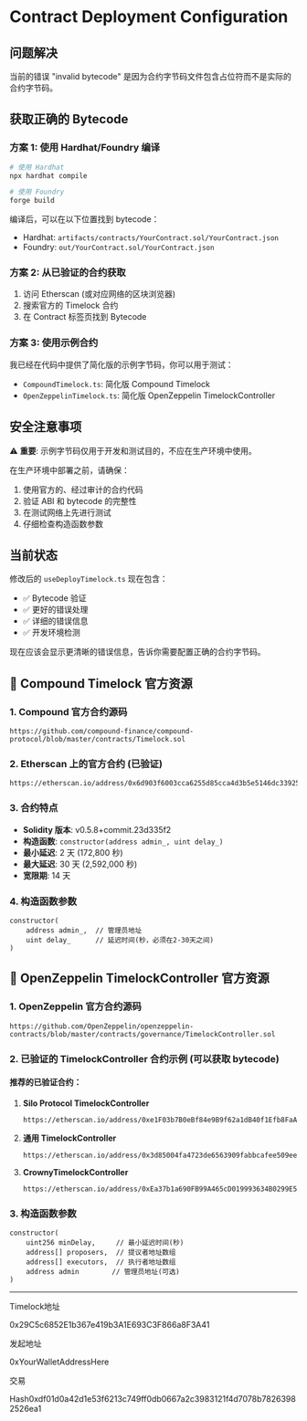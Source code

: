 # Contract Deployment Configuration

## 问题解决

当前的错误 "invalid bytecode" 是因为合约字节码文件包含占位符而不是实际的合约字节码。

## 获取正确的 Bytecode

### 方案 1: 使用 Hardhat/Foundry 编译

```bash
# 使用 Hardhat
npx hardhat compile

# 使用 Foundry  
forge build
```

编译后，可以在以下位置找到 bytecode：

- Hardhat: `artifacts/contracts/YourContract.sol/YourContract.json`
- Foundry: `out/YourContract.sol/YourContract.json`

### 方案 2: 从已验证的合约获取

1. 访问 Etherscan (或对应网络的区块浏览器)
2. 搜索官方的 Timelock 合约
3. 在 Contract 标签页找到 Bytecode

### 方案 3: 使用示例合约

我已经在代码中提供了简化版的示例字节码，你可以用于测试：

- `CompoundTimelock.ts`: 简化版 Compound Timelock
- `OpenZeppelinTimelock.ts`: 简化版 OpenZeppelin TimelockController

## 安全注意事项

⚠️ **重要**: 示例字节码仅用于开发和测试目的，不应在生产环境中使用。

在生产环境中部署之前，请确保：

1. 使用官方的、经过审计的合约代码
2. 验证 ABI 和 bytecode 的完整性
3. 在测试网络上先进行测试
4. 仔细检查构造函数参数

## 当前状态

修改后的 `useDeployTimelock.ts` 现在包含：

- ✅ Bytecode 验证
- ✅ 更好的错误处理
- ✅ 详细的错误信息
- ✅ 开发环境检测

现在应该会显示更清晰的错误信息，告诉你需要配置正确的合约字节码。

## 🔗 **Compound Timelock 官方资源**

### **1. Compound 官方合约源码**

```
https://github.com/compound-finance/compound-protocol/blob/master/contracts/Timelock.sol
```

### **2. Etherscan 上的官方合约** (已验证)

```
https://etherscan.io/address/0x6d903f6003cca6255d85cca4d3b5e5146dc33925
```

### **3. 合约特点**

- **Solidity 版本**: v0.5.8+commit.23d335f2
- **构造函数**: `constructor(address admin_, uint delay_)`
- **最小延迟**: 2 天 (172,800 秒)
- **最大延迟**: 30 天 (2,592,000 秒)
- **宽限期**: 14 天

### **4. 构造函数参数**

```solidity
constructor(
    address admin_,  // 管理员地址
    uint delay_      // 延迟时间(秒，必须在2-30天之间)
)
```

## 🔗 **OpenZeppelin TimelockController 官方资源**

### **1. OpenZeppelin 官方合约源码**

```
https://github.com/OpenZeppelin/openzeppelin-contracts/blob/master/contracts/governance/TimelockController.sol
```

### **2. 已验证的 TimelockController 合约示例** (可以获取 bytecode)

#### **推荐的已验证合约：**

1. **Silo Protocol TimelockController**

   ```
   https://etherscan.io/address/0xe1F03b7B0eBf84e9B9f62a1dB40f1Efb8FaA7d22
   ```
2. **通用 TimelockController**

   ```
   https://etherscan.io/address/0x3d85004fa4723de6563909fabbcafee509ee6a52
   ```
3. **CrownyTimelockController**

   ```
   https://etherscan.io/address/0xEa37b1a690FB99A465cD019993634B0299E53b84
   ```

### **3. 构造函数参数**

```solidity
constructor(
    uint256 minDelay,     // 最小延迟时间(秒)
    address[] proposers,  // 提议者地址数组
    address[] executors,  // 执行者地址数组  
    address admin        // 管理员地址(可选)
)
```





---



Timelock地址

0x29C5c6852E1b367e419b3A1E693C3F866a8F3A41

发起地址

0xYourWalletAddressHere

交易

Hash0xdf01d0a42d1e53f6213c749ff0db0667a2c3983121f4d7078b78263982526ea1
